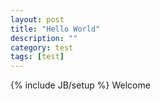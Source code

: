 ```yaml
---
layout: post
title: "Hello World"
description: ""
category: test
tags: [test]
---
```

{% include JB/setup %}
Welcome